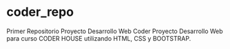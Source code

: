 # coder_repo
Primer Repositorio Proyecto Desarrollo Web Coder
Proyecto Desarrollo Web para curso CODER HOUSE utilizando HTML, CSS y BOOTSTRAP.
